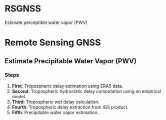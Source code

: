 # RSGNSS
Estimate perceptible water vapor (PWV)
# Remote Sensing GNSS
## Estimate Precipitable Water Vapor (PWV)

### Steps
1. **First**: Tropospheric delay estimation using ERA5 data.
2. **Second**: Tropospheric hydrostatic delay computation using an empirical model.
3. **Third**: Tropospheric wet delay calculation.
4. **Fourth**: Tropospheric delay extraction from IGS product.
5. **Fifth**: Precipitable water vapor estimation.
